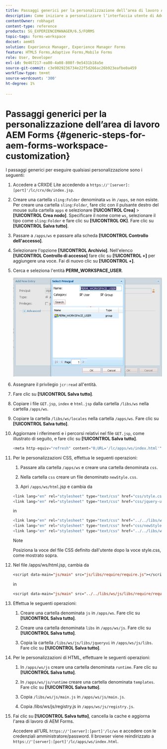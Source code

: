 ```yaml
---
title: Passaggi generici per la personalizzazione dell’area di lavoro AEM Forms
description: Come iniziare a personalizzare l’interfaccia utente di Adobe Experience Manager Forms Workspace.
contentOwner: robhagat
content-type: reference
products: SG_EXPERIENCEMANAGER/6.5/FORMS
topic-tags: forms-workspace
docset: aem65
solution: Experience Manager, Experience Manager Forms
feature: HTML5 Forms,Adaptive Forms,Mobile Forms
role: User, Developer
exl-id: 9e467217-ea80-4a08-808f-9e5431b18a5e
source-git-commit: c3e9029236734e22f5d266ac26b923eafbe0a459
workflow-type: tm+mt
source-wordcount: '300'
ht-degree: 1%

---
```


# Passaggi generici per la personalizzazione dell’area di lavoro AEM Forms {#generic-steps-for-aem-forms-workspace-customization}

I passaggi generici per eseguire qualsiasi personalizzazione sono i seguenti:

1. Accedere a CRXDE Lite accedendo a `https://'[server]:[port]'/lc/crx/de/index.jsp`.
1. Creare una cartella `sling:Folder` denominata `ws` in `/apps`, se non esiste. Per creare una cartella `sling:Folder`, fare clic con il pulsante destro del mouse sulla cartella `apps` e selezionare **[!UICONTROL Crea]** > **[!UICONTROL Crea nodo]**. Specificare il nome come `ws`, selezionare il tipo come `sling:Folder` e fare clic su **[!UICONTROL OK]**. Fare clic su **[!UICONTROL Salva tutto]**.
1. Passare a `/apps/ws` e passare alla scheda **[!UICONTROL Controllo dell&#39;accesso]**.
1. Selezionare l&#39;opzione **[!UICONTROL Archivio]**. Nell&#39;elenco **[!UICONTROL Controllo di accesso]** fare clic su **[!UICONTROL +]** per aggiungere una voce. Fai di nuovo clic su **[!UICONTROL +]**.
1. Cerca e seleziona l&#39;entità **PERM_WORKSPACE_USER**.

   ![Selezionare l&#39;entità PERM_WORKSPACE_USER come parte dei passaggi generici per personalizzare HTML Workspace](assets/perm_workspace_user.png)

1. Assegnare il privilegio `jcr:read` all&#39;entità.
1. Fare clic su **[!UICONTROL Salva tutto]**.
1. Copiare i file `GET.jsp`, `index` e `html.jsp` dalla cartella `/libs/ws` nella cartella `/apps/ws`.
1. Copiare la cartella `/libs/ws/locales` nella cartella `/apps/ws`. Fare clic su **[!UICONTROL Salva tutto]**.
1. Aggiornare i riferimenti e i percorsi relativi nel file `GET.jsp`, come illustrato di seguito, e fare clic su **[!UICONTROL Salva tutto]**.

   ```javascript
   <meta http-equiv="refresh" content="0;URL='/lc/apps/ws/index.html'" />
   ```

1. Per le personalizzazioni CSS, effettua le seguenti operazioni:

   1. Passare alla cartella `/apps/ws` e creare una cartella denominata `css`.

   1. Nella cartella `css` creare un file denominato `newStyle.css`.

   1. Apri `/apps/ws/html`.jsp e cambia da

   ```javascript
   <link lang="en" rel="stylesheet" type="text/css" href="css/style.css" />
   <link lang="en" rel="stylesheet" type="text/css" href="css/jquery-ui.css"/>
   ```

   in

   ```javascript
   <link lang="en" rel="stylesheet" type="text/css" href="../../libs/ws/css/style.css" />
   <link lang="en" rel="stylesheet" type="text/css" href="css/newStyle.css" />
   <link lang="en" rel="stylesheet" type="text/css" href="../../libs/ws/css/jquery-ui.css"/>
   ```

   >[!NOTE]
   >
   >Posiziona la voce del file CSS definito dall&#39;utente dopo la voce style.css, come mostrato sopra.

1. Nel file /apps/ws/html.jsp, cambia da

   ```jsp
   <script data-main="js/main" src="js/libs/require/require.js"></script>
   ```

   in

   ```jsp
   <script data-main="js/main" src="../../libs/ws/js/libs/require/require.js"></script>
   ```

1. Effettua le seguenti operazioni:

   1. Creare una cartella denominata `js` in `/apps/ws`. Fare clic su **[!UICONTROL Salva tutto]**.

   1. Creare una cartella denominata `libs` in `/apps/ws/js`. Fare clic su **[!UICONTROL Salva tutto]**.

   1. Copia la cartella `/libs/ws/js/libs/jqueryui` in `/apps/ws/js/libs`. Fare clic su **[!UICONTROL Salva tutto]**.

1. Per le personalizzazioni di HTML, effettuare le seguenti operazioni:

   1. In `/apps/ws/js` creare una cartella denominata `runtime`. Fare clic su **[!UICONTROL Salva tutto]**.

   1. In `/apps/ws/js/runtime` creare una cartella denominata `templates`. Fare clic su **[!UICONTROL Salva tutto]**.

   1. Copia `/libs/ws/js/main.js` in `/apps/ws/js/main.js`.

   1. Copia /libs/ws/js/registry.js in `/apps/ws/js/registry.js`.

1. Fai clic su **[!UICONTROL Salva tutto]**, cancella la cache e aggiorna l&#39;area di lavoro di AEM Forms.

   Accedere all&#39;URL `https://'[server]:[port]'/lc/ws` e accedere con le credenziali amministratore/password. Il browser viene reindirizzato a `https://'[server]:[port]'/lc/apps/ws/index.html`.

